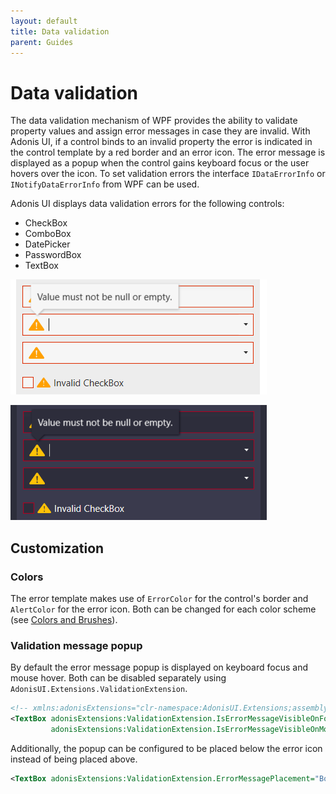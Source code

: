 ```yaml
---
layout: default
title: Data validation
parent: Guides
---
```


# Data validation

The data validation mechanism of WPF provides the ability to validate property values and assign error messages in case they are invalid. With Adonis UI, if a control binds to an invalid property the error is indicated in the control template by a red border and an error icon. The error message is displayed as a popup when the control gains keyboard focus or the user hovers over the icon. To set validation errors the interface `IDataErrorInfo` or `INotifyDataErrorInfo` from WPF can be used.

Adonis UI displays data validation errors for the following controls:

- CheckBox
- ComboBox
- DatePicker
- PasswordBox
- TextBox

![Data validation templates in light color scheme](../../img/adonis-demo-validation-light.png)

![Data validation templates in dark color scheme](../../img/adonis-demo-validation-dark.png)

## Customization

### Colors

The error template makes use of `ErrorColor` for the control's border and `AlertColor` for the error icon. Both can be changed for each color scheme (see [Colors and Brushes](colors-and-brushes.md)).

### Validation message popup

By default the error message popup is displayed on keyboard focus and mouse hover. Both can be disabled separately using `AdonisUI.Extensions.ValidationExtension`.

```xml
<!-- xmlns:adonisExtensions="clr-namespace:AdonisUI.Extensions;assembly=AdonisUI" -->
<TextBox adonisExtensions:ValidationExtension.IsErrorMessageVisibleOnFocus="True"
         adonisExtensions:ValidationExtension.IsErrorMessageVisibleOnMouseOver="True"/>
```

Additionally, the popup can be configured to be placed below the error icon instead of being placed above.

```xml
<TextBox adonisExtensions:ValidationExtension.ErrorMessagePlacement="Bottom"/>
```